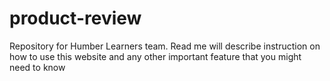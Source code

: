 # product-review
Repository for Humber Learners team. 
Read me will describe instruction on how to use this website and any other important feature that you might need to know
